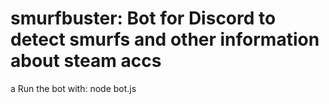 # smurfbuster: Bot for Discord to detect smurfs and other information about steam accs
a
Run the bot with: node bot.js
